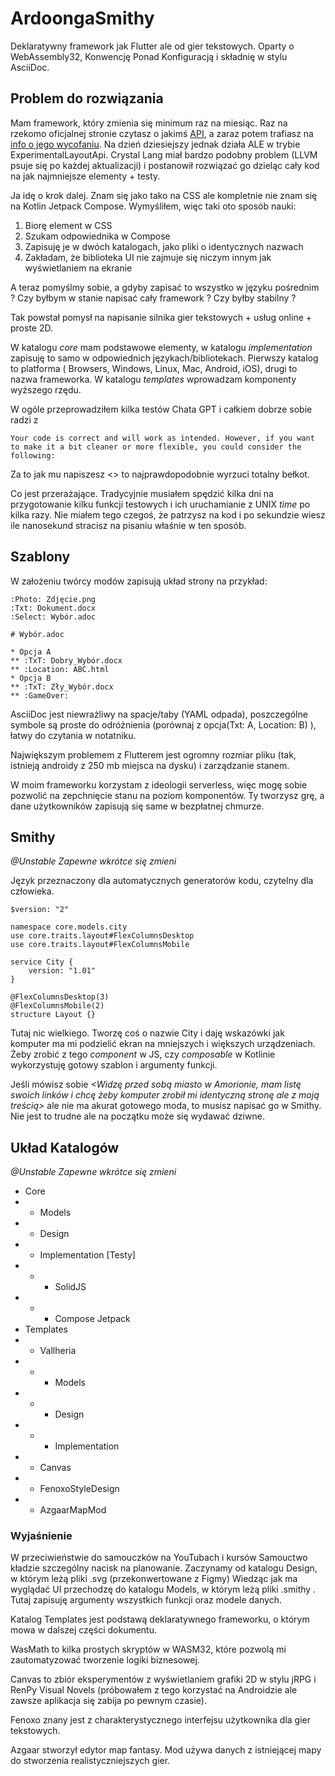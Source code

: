 # ArdoongaSmithy

Deklaratywny framework jak Flutter ale od gier tekstowych. 
Oparty o WebAssembly32, Konwencję Ponad Konfiguracją
i składnię w stylu AsciiDoc.

## Problem do rozwiązania

Mam framework, który zmienia się minimum raz na miesiąc. 
Raz na rzekomo oficjalnej stronie czytasz o jakimś [API](https://developer.android.com/develop/ui/compose/layouts/flow?hl=pl), 
a zaraz potem trafiasz na [info o jego wycofaniu](https://android-review.googlesource.com/c/platform/frameworks/support/+/1521704).
Na dzień dziesiejszy jednak działa ALE w trybie ExperimentalLayoutApi.
Crystal Lang miał bardzo podobny problem (LLVM psuje się po każdej aktualizacji) 
i postanowił rozwiązać go dzieląc cały kod na jak najmniejsze elementy + testy.

Ja idę o krok dalej. Znam się jako tako na CSS 
ale kompletnie nie znam się na Kotlin Jetpack Compose.
Wymyśliłem, więc taki oto sposób nauki:

1. Biorę element w CSS
2. Szukam odpowiednika w Compose
3. Zapisuję je w dwóch katalogach, jako pliki o identycznych nazwach
4. Zakładam, że biblioteka UI nie zajmuje się niczym innym jak wyświetlaniem na ekranie

A teraz pomyślmy sobie, a gdyby zapisać to wszystko w języku pośrednim ? 
Czy byłbym w stanie napisać cały framework ? Czy byłby stabilny ?

Tak powstał pomysł na napisanie silnika gier tekstowych + usług online + proste 2D.

W katalogu *core* mam podstawowe elementy, w katalogu *implementation* zapisuję 
to samo w odpowiednich językach/bibliotekach. Pierwszy katalog to platforma (
Browsers, Windows, Linux, Mac, Android, iOS), drugi to nazwa frameworka.
W katalogu *templates* wprowadzam komponenty wyższego rzędu.

W ogóle przeprowadziłem kilka testów Chata GPT i całkiem dobrze sobie radzi z
```
Your code is correct and will work as intended. However, if you want to make it a bit cleaner or more flexible, you could consider the following:
```
Za to jak mu napiszesz <<Napisz mi X>> to najprawdopodobnie wyrzuci totalny bełkot.

Co jest przerażające. Tradycyjnie musiałem spędzić kilka dni na przygotowanie kilku funkcji 
testowych i ich uruchamianie z UNIX *time* po kilka razy. Nie miałem tego czegoś, że 
patrzysz na kod i po sekundzie wiesz ile nanosekund stracisz na pisaniu właśnie w ten sposób. 

## Szablony

W założeniu twórcy modów zapisują układ strony na przykład:

```
:Photo: Zdjęcie.png
:Txt: Dokument.docx
:Select: Wybór.adoc
```

```
# Wybór.adoc

* Opcja A
** :TxT: Dobry_Wybór.docx
** :Location: ABC.html
* Opcja B
** :TxT: Zły_Wybór.docx
** :GameOver:
```

AsciiDoc jest niewrażliwy na spacje/taby (YAML odpada), 
poszczególne symbole są proste do odróżnienia (porównaj z opcja(Txt: A, Location: B) ),
łatwy do czytania w notatniku.

Największym problemem z Flutterem jest ogromny rozmiar pliku 
(tak, istnieją androidy z 250 mb miejsca na dysku) i zarządzanie stanem.

W moim frameworku korzystam z ideologii serverless, 
więc mogę sobie pozwolić na zepchnięcie stanu na poziom komponentów.
Ty tworzysz grę, a dane użytkowników zapisują się same w bezpłatnej chmurze.

## Smithy
*@Unstable* *Zapewne wkrótce się zmieni*

Język przeznaczony dla automatycznych generatorów kodu, czytelny dla człowieka.

```smithy
$version: "2"

namespace core.models.city
use core.traits.layout#FlexColumnsDesktop
use core.traits.layout#FlexColumnsMobile

service City {
    version: "1.01"
}

@FlexColumnsDesktop(3)
@FlexColumnsMobile(2)
structure Layout {}
```

Tutaj nic wielkiego. Tworzę coś o nazwie City i daję wskazówki 
jak komputer ma mi podzielić ekran na mniejszych i większych urządzeniach.
Żeby zrobić z tego *component* w JS, czy *composable* w Kotlinie 
wykorzystuję gotowy szablon i argumenty funkcji.

Jeśli mówisz sobie *<Widzę przed sobą miasto w Amorionie, mam listę swoich linków i chcę żeby komputer zrobił mi identyczną stronę ale z moją treścią>*
ale nie ma akurat gotowego moda, to musisz napisać go w Smithy. Nie jest to trudne ale na początku może się wydawać dziwne.

## Układ Katalogów
*@Unstable* *Zapewne wkrótce się zmieni*

* Core
* * Models
* * Design
* * Implementation [Testy]
* * * SolidJS
* * * Compose Jetpack
* Templates
* * Vallheria
* * * Models
* * * Design
* * * Implementation
* * Canvas
* * FenoxoStyleDesign
* * AzgaarMapMod

### Wyjaśnienie

W przeciwieństwie do samouczków na YouTubach i kursów 
Samouctwo kładzie szczególny nacisk na planowanie. 
Zaczynamy od katalogu Design, w którym leżą pliki .svg 
(przekonwertowane z Figmy)
Wiedząc jak ma wyglądać UI przechodzę do katalogu 
Models, w którym leżą pliki .smithy . Tutaj zapisuję 
argumenty wszystkich funkcji oraz modele danych.

Katalog Templates jest podstawą deklaratywnego 
frameworku, o którym mowa w dalszej części dokumentu. 

WasMath to kilka prostych skryptów w WASM32, które pozwolą 
mi zautomatyzować tworzenie logiki biznesowej.

Canvas to zbiór eksperymentów z wyświetlaniem grafiki 2D
w stylu jRPG i RenPy Visual Novels (próbowałem z tego 
korzystać na Androidzie ale zawsze aplikacja się zabija 
po pewnym czasie). 

Fenoxo znany jest z charakterystycznego interfejsu 
użytkownika dla gier tekstowych.

Azgaar stworzył edytor map fantasy. Mod używa danych 
z istniejącej mapy do stworzenia realistyczniejszych gier.